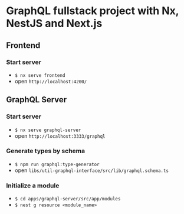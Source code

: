 # GraphQL fullstack project with Nx, NestJS and Next.js

## Frontend

### Start server

- `$ nx serve frontend`
- open `http://localhost:4200/`

## GraphQL Server

### Start server

- `$ nx serve graphql-server`
- open `http://localhost:3333/graphql`

### Generate types by schema

- `$ npm run graphql:type-generator`
- open `libs/util-graphql-interface/src/lib/graphql.schema.ts`

### Initialize a module

- `$ cd apps/graphql-server/src/app/modules`
- `$ nest g resource <module_name>`
